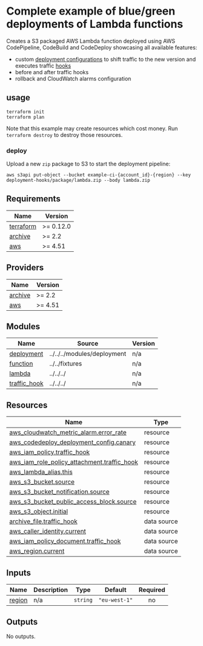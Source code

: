 # Complete example of blue/green deployments of Lambda functions

Creates a S3 packaged AWS Lambda function deployed using AWS CodePipeline, CodeBuild and CodeDeploy showcasing all
available features:

* custom [deployment configurations](https://docs.aws.amazon.com/codedeploy/latest/userguide/deployment-configurations.html) to shift traffic to the new version and executes traffic [hooks](https://docs.aws.amazon.com/codedeploy/latest/userguide/reference-appspec-file-structure-hooks.html#reference-appspec-file-structure-hooks-section-structure-ecs-sample-function)
* before and after traffic hooks
* rollback and CloudWatch alarms configuration

## usage

```
terraform init
terraform plan
```

Note that this example may create resources which cost money. Run `terraform destroy` to destroy those resources.

### deploy

Upload a new `zip` package to S3 to start the deployment pipeline:

```shell
aws s3api put-object --bucket example-ci-{account_id}-{region} --key deployment-hooks/package/lambda.zip --body lambda.zip
```

<!-- BEGINNING OF PRE-COMMIT-TERRAFORM DOCS HOOK -->
## Requirements

| Name | Version |
|------|---------|
| <a name="requirement_terraform"></a> [terraform](#requirement\_terraform) | >= 0.12.0 |
| <a name="requirement_archive"></a> [archive](#requirement\_archive) | >= 2.2 |
| <a name="requirement_aws"></a> [aws](#requirement\_aws) | >= 4.51 |

## Providers

| Name | Version |
|------|---------|
| <a name="provider_archive"></a> [archive](#provider\_archive) | >= 2.2 |
| <a name="provider_aws"></a> [aws](#provider\_aws) | >= 4.51 |

## Modules

| Name | Source | Version |
|------|--------|---------|
| <a name="module_deployment"></a> [deployment](#module\_deployment) | ../../../modules/deployment | n/a |
| <a name="module_function"></a> [function](#module\_function) | ../../fixtures | n/a |
| <a name="module_lambda"></a> [lambda](#module\_lambda) | ../../../ | n/a |
| <a name="module_traffic_hook"></a> [traffic\_hook](#module\_traffic\_hook) | ../../../ | n/a |

## Resources

| Name | Type |
|------|------|
| [aws_cloudwatch_metric_alarm.error_rate](https://registry.terraform.io/providers/hashicorp/aws/latest/docs/resources/cloudwatch_metric_alarm) | resource |
| [aws_codedeploy_deployment_config.canary](https://registry.terraform.io/providers/hashicorp/aws/latest/docs/resources/codedeploy_deployment_config) | resource |
| [aws_iam_policy.traffic_hook](https://registry.terraform.io/providers/hashicorp/aws/latest/docs/resources/iam_policy) | resource |
| [aws_iam_role_policy_attachment.traffic_hook](https://registry.terraform.io/providers/hashicorp/aws/latest/docs/resources/iam_role_policy_attachment) | resource |
| [aws_lambda_alias.this](https://registry.terraform.io/providers/hashicorp/aws/latest/docs/resources/lambda_alias) | resource |
| [aws_s3_bucket.source](https://registry.terraform.io/providers/hashicorp/aws/latest/docs/resources/s3_bucket) | resource |
| [aws_s3_bucket_notification.source](https://registry.terraform.io/providers/hashicorp/aws/latest/docs/resources/s3_bucket_notification) | resource |
| [aws_s3_bucket_public_access_block.source](https://registry.terraform.io/providers/hashicorp/aws/latest/docs/resources/s3_bucket_public_access_block) | resource |
| [aws_s3_object.initial](https://registry.terraform.io/providers/hashicorp/aws/latest/docs/resources/s3_object) | resource |
| [archive_file.traffic_hook](https://registry.terraform.io/providers/hashicorp/archive/latest/docs/data-sources/file) | data source |
| [aws_caller_identity.current](https://registry.terraform.io/providers/hashicorp/aws/latest/docs/data-sources/caller_identity) | data source |
| [aws_iam_policy_document.traffic_hook](https://registry.terraform.io/providers/hashicorp/aws/latest/docs/data-sources/iam_policy_document) | data source |
| [aws_region.current](https://registry.terraform.io/providers/hashicorp/aws/latest/docs/data-sources/region) | data source |

## Inputs

| Name | Description | Type | Default | Required |
|------|-------------|------|---------|:--------:|
| <a name="input_region"></a> [region](#input\_region) | n/a | `string` | `"eu-west-1"` | no |

## Outputs

No outputs.
<!-- END OF PRE-COMMIT-TERRAFORM DOCS HOOK -->